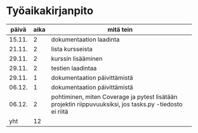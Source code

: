 # Työaikakirjanpito

| päivä | aika | mitä tein |
| --- | --- | --- |
| 15.11. | 2 | dokumentaation laadinta |
| 21.11. | 2 | lista kursseista |
| 29.11. | 2 | kurssin lisääminen |
| 29.11. | 2 | testien laadintaa |
| 29.11. | 1 | dokumentaation päivittämistä |
| 06.12. | 1 | dokumentaation päivittämistä |
| 06.12. | 2 | pohtiminen, miten Coverage ja pytest lisätään projektin riippuvuuksiksi, jos tasks.py -tiedosto ei riitä |
| yht | 12 | |
